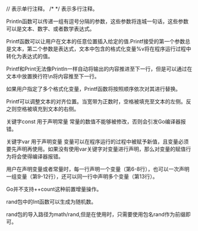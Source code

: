// 表示单行注释。
/* */ 表示多行注释。


Println函数可以传递一组有逗号分隔的参数，这些参数将连城一句话，这些参数可以是文本、数字、或者数学表达式。

Printf函数可以让用户在文本的任意位置插入给定的值.Printf接受的第一个参数总是文本，第二个参数是表达式，文本中包含的格式化变量%v将在程序运行过程中转化为表达式的值。

Printf和Print无法像Println一样自动将输出的内容推进至下一行，但是可以通过在文本中放置换行符\n将内容推至下一行。

如果用户指定了多个格式化变量，Printf函数将按照顺序依次对其进行替换。

Printf可以调整文本的对齐位置。当宽带为正数时，空格被填充至文本的左侧。反之则空格被填充到文本的右侧。

关键字const 用于声明常量 常量的数值不能够被修改，否则会引发Go编译器报错。

关键字var 用于声明变量 变量可以在程序运行的过程中被赋予新值，且变量必须要先声明再使用。如果没有使用var关键字对变量进行声明，那么对变量的赋值行为将会使得编译器报错。

用户在声明变量或者常量时，每一行声明一个变量（第6-8行），也可以一次声明一组变量（第9-12行），还可以同一行中声明多个变量（第13行）。

Go并不支持++count这种前置增量操作。

rand包中的Int函数可以生成为随机数。

rand包的导入路径为math/rand,但是在使用时，只需要使用包名rand作为前缀即可。
